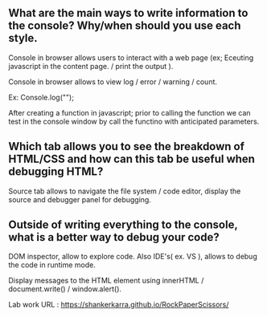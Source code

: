 ## What are the main ways to write information to the console? Why/when should you use each style.

Console in browser allows users to interact with a web page (ex; Eceuting javascript in the content page. / print the output ).

Console in browser allows to view log / error / warning / count.

Ex: Console.log("");

After creating a function in javascript; prior to calling the function we can test in the console window by call the functino with anticipated parameters.

## Which tab allows you to see the breakdown of HTML/CSS and how can this tab be useful when debugging HTML?

Source tab allows to navigate the file system / code editor, display the source  and debugger panel for debugging.

## Outside of writing everything to the console, what is a better way to debug your code?

DOM inspector, allow to explore code. Also IDE's( ex. VS ), allows to debug the code in runtime mode.

Display messages to the HTML element using innerHTML / document.write() / window.alert().

Lab work URL : https://shankerkarra.github.io/RockPaperScissors/